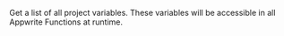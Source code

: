 Get a list of all project variables.
These variables will be accessible in all Appwrite Functions at runtime.

